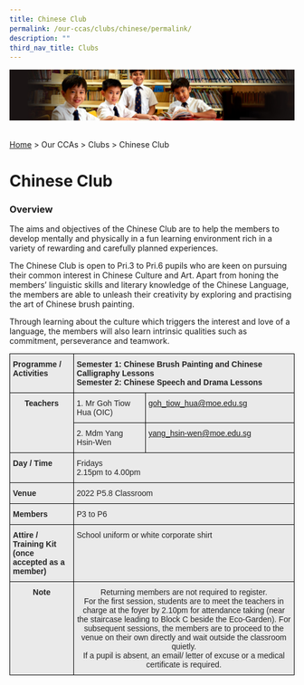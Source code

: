 ```yaml
---
title: Chinese Club
permalink: /our-ccas/clubs/chinese/permalink/
description: ""
third_nav_title: Clubs
---
```

![](/images/Sub-banner1.jpg)

[  
Home](https://acsj.moe.edu.sg/) \> Our CCAs > Clubs > Chinese Club

Chinese Club
============

### Overview

The aims and objectives of the Chinese Club are to help the members to develop mentally and physically in a fun learning environment rich in a variety of rewarding and carefully planned experiences.

  

The Chinese Club is open to Pri.3 to Pri.6 pupils who are keen on pursuing their common interest in Chinese Culture and Art. Apart from honing the members’ linguistic skills and literary knowledge of the Chinese Language, the members are able to unleash their creativity by exploring and practising the art of Chinese brush painting.

  

Through learning about the culture which triggers the interest and love of a language, the members will also learn intrinsic qualities such as commitment, perseverance and teamwork.

<style type="text/css">
.tg  {border-collapse:collapse;border-spacing:0;}
.tg td{border-color:black;border-style:solid;border-width:1px;font-family:Arial, sans-serif;font-size:14px;
  overflow:hidden;padding:10px 5px;word-break:normal;}
.tg th{border-color:black;border-style:solid;border-width:1px;font-family:Arial, sans-serif;font-size:14px;
  font-weight:normal;overflow:hidden;padding:10px 5px;word-break:normal;}
.tg .tg-8l4p{background-color:#EAEAEA;color:#232323;text-align:left;vertical-align:top}
.tg .tg-exxo{background-color:#EAEAEA;color:#21088A;text-align:left;vertical-align:top}
.tg .tg-bt94{background-color:#EAEAEA;color:#232323;font-weight:bold;text-align:left;vertical-align:top}
.tg .tg-rsx2{background-color:#EAEAEA;color:#232323;font-weight:bold;text-align:center;vertical-align:top}
.tg .tg-rlhx{background-color:#EAEAEA;color:#232323;text-align:center;vertical-align:top}
</style>
<table class="tg">
<thead>
  <tr>
    <th class="tg-bt94">Programme / <br>Activities</th>
    <th class="tg-bt94" colspan="2"><span style="color:#232323">Semester 1: Chinese Brush Painting and Chinese Calligraphy Lessons </span><br><span style="color:#232323">Semester 2: Chinese Speech and Drama Lessons </span></th>
  </tr>
</thead>
<tbody>
  <tr>
    <td class="tg-rsx2" rowspan="2">Teachers</td>
    <td class="tg-8l4p">1. Mr Goh Tiow Hua (OIC)</td>
    <td class="tg-exxo"><a href="mailto:goh_tiow_hua@moe.edu.sg">goh_tiow_hua@moe.edu.sg</a></td>
  </tr>
  <tr>
    <td class="tg-8l4p">2. Mdm Yang Hsin-Wen</td>
    <td class="tg-exxo"><a href="mailto:yang_hsin-wen@moe.edu.sg">yang_hsin-wen@moe.edu.sg</a></td>
  </tr>
  <tr>
    <td class="tg-bt94">Day / Time</td>
    <td class="tg-8l4p" colspan="2"><span style="color:#232323">Fridays</span><br><span style="color:#232323">2.15pm to 4.00pm</span></td>
  </tr>
  <tr>
    <td class="tg-bt94">Venue</td>
    <td class="tg-8l4p" colspan="2">2022 P5.8 Classroom</td>
  </tr>
  <tr>
    <td class="tg-bt94">Members</td>
    <td class="tg-8l4p" colspan="2"><span style="color:#232323">P3 to P6</span></td>
  </tr>
  <tr>
    <td class="tg-bt94">Attire / Training Kit (once accepted as a member)</td>
    <td class="tg-8l4p" colspan="2"><span style="color:#232323">School uniform or white corporate shirt</span></td>
  </tr>
  <tr>
    <td class="tg-rsx2">Note<br><br><br><br></td>
    <td class="tg-rlhx" colspan="2">Returning members are not required to register. <br>For the first session, students are to meet the teachers in charge at the foyer by 2.10pm for attendance taking (near the staircase leading to Block C beside the Eco-Garden). For subsequent sessions, the members are to proceed to the venue on their own directly and wait outside the classroom quietly. <br>If a pupil is absent, an email/ letter of excuse or a medical certificate is required.</td>
  </tr>
</tbody>
</table>